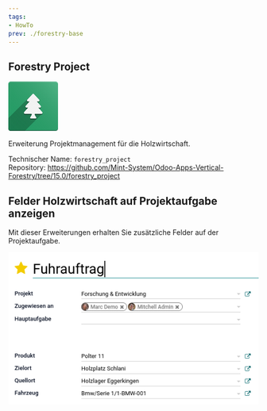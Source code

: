 ```yaml
---
tags:
- HowTo
prev: ./forestry-base
---
```

## Forestry Project
![icons_odoo_forestry_base](assets/icons_odoo_forestry_base.png)

Erweiterung Projektmanagement für die Holzwirtschaft.

Technischer Name: `forestry_project`\
Repository: <https://github.com/Mint-System/Odoo-Apps-Vertical-Forestry/tree/15.0/forestry_project>

## Felder Holzwirtschaft auf Projektaufgabe anzeigen

Mit dieser Erweiterungen erhalten Sie zusätzliche Felder auf der Projektaufgabe.

![](assets/Forestry%20Project.png)